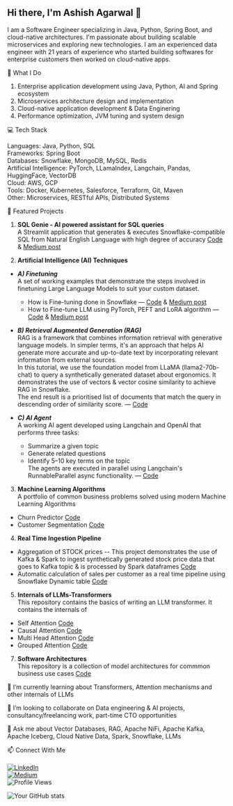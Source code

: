 ## Hi there, I'm Ashish Agarwal 👋

I am a Software Engineer specializing in Java, Python, Spring Boot, and cloud-native architectures. I'm passionate about building scalable microservices and exploring new technologies.
I am an experienced data engineer with 21 years of experience who started building softwares for enterprise customers then worked on cloud-native apps. 

🔭 What I Do

1. Enterprise application development using Java, Python, AI and Spring ecosystem <br>
2. Microservices architecture design and implementation <br>
3. Cloud-native application development & Data Enginering<br>
4. Performance optimization, JVM tuning and system design <br>

💻 Tech Stack

Languages: Java, Python, SQL<br>
Frameworks: Spring Boot <br>
Databases: Snowflake, MongoDB, MySQL, Redis <br>
Artificial Intelligence: PyTorch, LLamaIndex, Langchain, Pandas, HuggingFace, VectorDB <br>
Cloud: AWS, GCP <br>
Tools: Docker, Kubernetes, Salesforce, Terraform, Git, Maven <br>
Other: Microservices, RESTful APIs, Distributed Systems

🌱 Featured Projects
1. **SQL Genie - AI powered assistant for SQL queries**
<br>A Streamlit application that generates & executes Snowflake-compatible SQL from Natural English Language with high degree of accuracy [Code](https://github.com/toashishagarwal/Snowflake-AI) & [Medium post](https://toashishagarwal.medium.com/from-natural-language-to-sql-approaches-and-challenges-in-text2sql-d1252ff86321)

2. **Artificial Intelligence (AI) Techniques**

- ***A) Finetuning***  
  A set of working examples that demonstrate the steps involved in finetuning Large Language Models to suit your custom dataset.
  - How is Fine-tuning done in Snowflake — [Code](https://github.com/toashishagarwal/Snowflake-AI/tree/main/3%20Fine%20Tuning%20LLM%20Model) & [Medium post](https://toashishagarwal.medium.com/fine-tune-llm-model-using-snowflake-cortex-practical-use-case-5328a3f9038c) <br>
  - How to Fine-tune LLM using PyTorch, PEFT and LoRA algorithm — [Code](https://github.com/toashishagarwal/DeepLearningPyTorch/blob/main/DemoFineTuningLLM.ipynb) & [Medium post](https://toashishagarwal.medium.com/how-to-fine-tune-a-llm-using-lora-5fdb6dea11a6)

- ***B) Retrieval Augmented Generation (RAG)***  
  RAG is a framework that combines information retrieval with generative language models. In simpler terms, it's an approach that helps AI generate more accurate and up-to-date text by incorporating relevant information from external sources.  
  In this tutorial, we use the foundation model from LLaMA (llama2-70b-chat) to query a synthetically generated dataset about ergonomics. It demonstrates the use of vectors & vector cosine similarity to achieve RAG in Snowflake.  
  The end result is a prioritised list of documents that match the query in descending order of similarity score. — [Code](https://github.com/toashishagarwal/Snowflake-AI/blob/main/4%20RAG/demoRAG.ipynb)

- ***C) AI Agent***  
  A working AI agent developed using Langchain and OpenAI that performs three tasks:
  - Summarize a given topic
  - Generate related questions
  - Identify 5–10 key terms on the topic  
  The agents are executed in parallel using Langchain's RunnableParallel async functionality. — [Code](https://github.com/toashishagarwal/Langchain/blob/main/agent.py)

3. **Machine Learning Algorithms**<br>
A portfolio of common business problems solved using modern Machine Learning Algorithms <br>
- Churn Predictor [Code](https://github.com/toashishagarwal/ML-Programs/tree/main/ChurnPredictor) <br>
- Customer Segmentation [Code](https://github.com/toashishagarwal/ML-Programs/tree/main/CustomerSegmentation)

4. **Real Time Ingestion Pipeline** <br>
- Aggregation of STOCK prices -- This project demonstrates the use of Kafka & Spark to ingest synthetically generated stock price data that goes to Kafka topic & is processed by Spark dataframes [Code](https://github.com/toashishagarwal/demoRealTimePipeline)  <br>
- Automatic calculation of sales per customer as a real time pipeline using Snowflake Dynamic table [Code](https://github.com/toashishagarwal/Snowflake-AI/blob/main/SnowflakeETL_DynamicTables.sql)

5. **Internals of LLMs-Transformers** <br>
This repository contains the basics of writing an LLM transformer. It contains the internals of
- Self Attention [Code](https://github.com/toashishagarwal/InsideLLM-Transformers/blob/main/SelfAttention.ipynb)
- Causal Attention [Code](https://github.com/toashishagarwal/InsideLLM-Transformers/blob/main/CausalAttention.ipynb)
- Multi Head Attention [Code](https://github.com/toashishagarwal/InsideLLM-Transformers/blob/main/MultiHeadAttention.ipynb)
- Grouped Attention [Code](https://github.com/toashishagarwal/InsideLLM-Transformers/blob/main/GroupedQueryAttention.ipynb)

7. **Software Architectures** <br>
This repository is a collection of model architectures for commmon business use cases [Code](https://github.com/toashishagarwal/ArchitectureDiagrams)

🌱 I’m currently learning about Transformers, Attention mechanisms and other internals of LLMs

👯 I’m looking to collaborate on Data engineering & AI projects, consultancy/freelancing work, part-time CTO opportunities

💬 Ask me about Vector Databases, RAG, Apache NiFi, Apache Kafka, Apache Iceberg, Cloud Native Data, Spark, Snowflake, LLMs

📫 Connect With Me <br> <br>
[![LinkedIn](https://img.shields.io/badge/LinkedIn-0077B5?style=for-the-badge&logo=linkedin&logoColor=white)](https://www.linkedin.com/in/toashishagarwal15) <br>
[![Medium](https://img.shields.io/badge/Medium-12100E?style=for-the-badge&logo=medium&logoColor=white)](https://toashishagarwal.medium.com/) <br>
![Profile Views](https://komarev.com/ghpvc/?username=toashishagarwal&color=green)

![Your GitHub stats](https://github-readme-stats.vercel.app/api?username=toashishagarwal&show_icons=true&theme=transparent)
